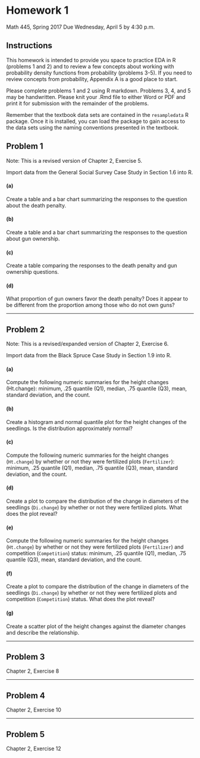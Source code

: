 Homework 1
================
Math 445, Spring 2017
Due Wednesday, April 5 by 4:30 p.m.

Instructions
------------

This homework is intended to provide you space to practice EDA in R (problems 1 and 2) and to review a few concepts about working with probability density functions from probability (problems 3-5). If you need to review concepts from probability, Appendix A is a good place to start.

Please complete problems 1 and 2 using R markdown. Problems 3, 4, and 5 may be handwritten. Please knit your .Rmd file to either Word or PDF and print it for submission with the remainder of the problems.

Remember that the textbook data sets are contained in the `resampledata` R package. Once it is installed, you can load the package to gain access to the data sets using the naming conventions presented in the textbook.

Problem 1
---------

Note: This is a revised version of Chapter 2, Exercise 5.

Import data from the General Social Survey Case Study in Section 1.6 into R.

#### (a)

Create a table and a bar chart summarizing the responses to the question about the death penalty.

#### (b)

Create a table and a bar chart summarizing the responses to the question about gun ownership.

#### (c)

Create a table comparing the responses to the death penalty and gun ownership questions.

#### (d)

What proportion of gun owners favor the death penalty? Does it appear to be different from the proportion among those who do not own guns?

------------------------------------------------------------------------

Problem 2
---------

Note: This is a revised/expanded version of Chapter 2, Exercise 6.

Import data from the Black Spruce Case Study in Section 1.9 into R.

#### (a)

Compute the following numeric summaries for the height changes (Ht.change): minimum, .25 quantile (Q1), median, .75 quantile (Q3), mean, standard deviation, and the count.

#### (b)

Create a histogram and normal quantile plot for the height changes of the seedlings. Is the distribution approximately normal?

#### (c)

Compute the following numeric summaries for the height changes (`Ht.change`) by whether or not they were fertilized plots (`Fertilizer`): minimum, .25 quantile (Q1), median, .75 quantile (Q3), mean, standard deviation, and the count.

#### (d)

Create a plot to compare the distribution of the change in diameters of the seedlings (`Di.change`) by whether or not they were fertilized plots. What does the plot reveal?

#### (e)

Compute the following numeric summaries for the height changes (`Ht.change`) by whether or not they were fertilized plots (`Fertilizer`) and competition (`Competition`) status: minimum, .25 quantile (Q1), median, .75 quantile (Q3), mean, standard deviation, and the count.

#### (f)

Create a plot to compare the distribution of the change in diameters of the seedlings (`Di.change`) by whether or not they were fertilized plots and competition (`Competition`) status. What does the plot reveal?

#### (g)

Create a scatter plot of the height changes against the diameter changes and describe the relationship.

------------------------------------------------------------------------

Problem 3
---------

Chapter 2, Exercise 8

------------------------------------------------------------------------

Problem 4
---------

Chapter 2, Exercise 10

------------------------------------------------------------------------

Problem 5
---------

Chapter 2, Exercise 12
